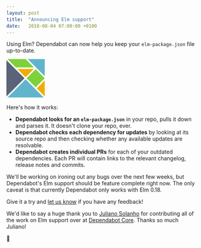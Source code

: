 ```yaml
---
layout: post
title:  "Announcing Elm support"
date:   2018-08-04 07:00:00 +0100
---
```


Using Elm? Dependabot can now help you keep your `elm-package.json` file
up-to-date.

<p class="image-medium">
  <img src="images/elm-logo.svg" alt="Elm logo" height="100px" />
</p>

Here's how it works:
- **Dependabot looks for an `elm-package.json`** in your repo, pulls
  it down and parses it. It doesn't clone your repo, ever.
- **Dependabot checks each dependency for updates** by looking at its source
  repo and then checking whether any available updates are resolvable.
- **Dependabot creates individual PRs** for each of your outdated dependencies.
  Each PR will contain links to the relevant changelog, release notes and
  commits.

We'll be working on ironing out any bugs over the next few weeks, but
Dependabot's Elm support should be feature complete right now. The only caveat
is that currently Dependabot only works with Elm 0.18.

Give it a try and [let us know][feedback-link] if you have any feedback!

We'd like to say a huge thank you to [Juliano Solanho][juliano-twitter] for
contributing all of the work on Elm support over at [Dependabot Core][elm-pr].
Thanks so much Juliano!

🤖

[feedback-link]: https://github.com/dependabot/feedback
[juliano-twitter]: https://twitter.com/julianobs
[elm-pr]: https://github.com/dependabot/dependabot-core/pull/614

